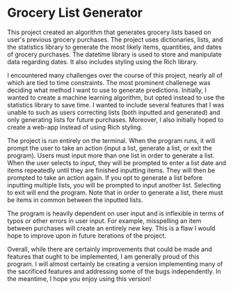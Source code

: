 # Grocery List Generator

This project created an algorithm that generates grocery lists based on user's previous grocery purchases. The project uses dictionaries, lists, and the statistics library to generate the most likely items, quantities, and dates of grocery purchases. The datetime library is used to store and manipulate data regarding dates. It also includes styling using the Rich library.

I encountered many challenges over the course of this project, nearly all of which are tied to time constraints. The most prominent challenege was deciding what method I want to use to generate predictions. Initially, I wanted to create a machine learning algorithm, but opted instead to use the statistics library to save time. I wanted to include several features that I was unable to such as users correcting lists (both inputted and generated) and only generating lists for future purchases. Moreover, I also initially hoped to create a web-app instead of using Rich styling.

The project is run entirely on the terminal. When the program runs, it will prompt the user to take an action (input a list, generate a list, or exit the program). Users must input more than one list in order to generate a list. When the user selects to input, they will be prompted to enter a list date and items repeatedly until they are finished inputting items. They will then be prompted to take an action again. If you opt to generate a list before inputting multiple lists, you will be prompted to input another list. Selecting to exit will end the program. Note that in order to generate a list, there must be items in common between the inputted lists.

The program is heavily dependent on user input and is inflexible in terms of typos or other errors in user input. For example, misspelling an item between purchases will create an entirely new key. This is a flaw I would hope to improve upon in future iterations of the project.

Overall, while there are certainly improvements that could be made and features that ought to be implemented, I am generally proud of this program. I will almost certainly be creating a version implementing many of the sacrificed features and addressing some of the bugs independently. In the meantime, I hope you enjoy using this version! 